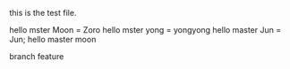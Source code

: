 this is the test file.

hello mster Moon = Zoro
hello mster yong = yongyong
hello master Jun = Jun;
hello master moon

branch feature